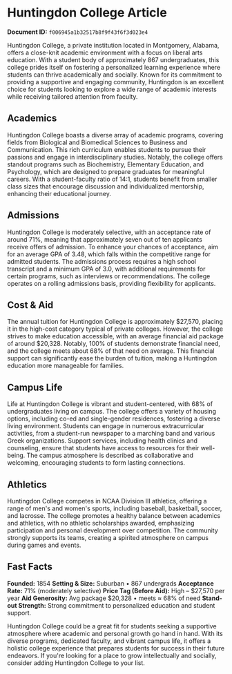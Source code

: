 # Huntingdon College Article

**Document ID:** `f006945a1b32517b8f9f43f6f3d023e4`

Huntingdon College, a private institution located in Montgomery, Alabama, offers a close-knit academic environment with a focus on liberal arts education. With a student body of approximately 867 undergraduates, this college prides itself on fostering a personalized learning experience where students can thrive academically and socially. Known for its commitment to providing a supportive and engaging community, Huntingdon is an excellent choice for students looking to explore a wide range of academic interests while receiving tailored attention from faculty.

## Academics
Huntingdon College boasts a diverse array of academic programs, covering fields from Biological and Biomedical Sciences to Business and Communication. This rich curriculum enables students to pursue their passions and engage in interdisciplinary studies. Notably, the college offers standout programs such as Biochemistry, Elementary Education, and Psychology, which are designed to prepare graduates for meaningful careers. With a student-faculty ratio of 14:1, students benefit from smaller class sizes that encourage discussion and individualized mentorship, enhancing their educational journey.

## Admissions
Huntingdon College is moderately selective, with an acceptance rate of around 71%, meaning that approximately seven out of ten applicants receive offers of admission. To enhance your chances of acceptance, aim for an average GPA of 3.48, which falls within the competitive range for admitted students. The admissions process requires a high school transcript and a minimum GPA of 3.0, with additional requirements for certain programs, such as interviews or recommendations. The college operates on a rolling admissions basis, providing flexibility for applicants.

## Cost & Aid
The annual tuition for Huntingdon College is approximately $27,570, placing it in the high-cost category typical of private colleges. However, the college strives to make education accessible, with an average financial aid package of around $20,328. Notably, 100% of students demonstrate financial need, and the college meets about 68% of that need on average. This financial support can significantly ease the burden of tuition, making a Huntingdon education more manageable for families.

## Campus Life
Life at Huntingdon College is vibrant and student-centered, with 68% of undergraduates living on campus. The college offers a variety of housing options, including co-ed and single-gender residences, fostering a diverse living environment. Students can engage in numerous extracurricular activities, from a student-run newspaper to a marching band and various Greek organizations. Support services, including health clinics and counseling, ensure that students have access to resources for their well-being. The campus atmosphere is described as collaborative and welcoming, encouraging students to form lasting connections.

## Athletics
Huntingdon College competes in NCAA Division III athletics, offering a range of men's and women's sports, including baseball, basketball, soccer, and lacrosse. The college promotes a healthy balance between academics and athletics, with no athletic scholarships awarded, emphasizing participation and personal development over competition. The community strongly supports its teams, creating a spirited atmosphere on campus during games and events.

## Fast Facts
**Founded:** 1854
**Setting & Size:** Suburban • 867 undergrads
**Acceptance Rate:** 71% (moderately selective)
**Price Tag (Before Aid):** High – $27,570 per year
**Aid Generosity:** Avg package $20,328 • meets ≈ 68% of need
**Stand-out Strength:** Strong commitment to personalized education and student support.

Huntingdon College could be a great fit for students seeking a supportive atmosphere where academic and personal growth go hand in hand. With its diverse programs, dedicated faculty, and vibrant campus life, it offers a holistic college experience that prepares students for success in their future endeavors. If you're looking for a place to grow intellectually and socially, consider adding Huntingdon College to your list.
